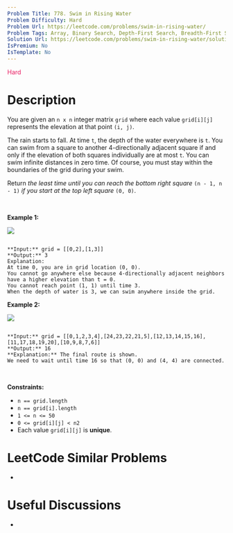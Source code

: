 ```yaml
---
Problem Title: 778. Swim in Rising Water
Problem Difficulty: Hard
Problem Url: https://leetcode.com/problems/swim-in-rising-water/
Problem Tags: Array, Binary Search, Depth-First Search, Breadth-First Search, Union Find, Heap (Priority Queue), Matrix
Solution Url: https://leetcode.com/problems/swim-in-rising-water/solution/
IsPremium: No
IsTemplate: No
---
```


<span style="color: rgb(233, 30, 99);">Hard</span>

# Description

You are given an `n x n` integer matrix `grid` where each value `grid[i][j]` represents the elevation at that point `(i, j)`.


The rain starts to fall. At time `t`, the depth of the water everywhere is `t`. You can swim from a square to another 4-directionally adjacent square if and only if the elevation of both squares individually are at most `t`. You can swim infinite distances in zero time. Of course, you must stay within the boundaries of the grid during your swim.


Return *the least time until you can reach the bottom right square* `(n - 1, n - 1)` *if you start at the top left square* `(0, 0)`.


 


**Example 1:**


![](https://assets.leetcode.com/uploads/2021/06/29/swim1-grid.jpg)

```

**Input:** grid = [[0,2],[1,3]]
**Output:** 3
Explanation:
At time 0, you are in grid location (0, 0).
You cannot go anywhere else because 4-directionally adjacent neighbors have a higher elevation than t = 0.
You cannot reach point (1, 1) until time 3.
When the depth of water is 3, we can swim anywhere inside the grid.

```

**Example 2:**


![](https://assets.leetcode.com/uploads/2021/06/29/swim2-grid-1.jpg)

```

**Input:** grid = [[0,1,2,3,4],[24,23,22,21,5],[12,13,14,15,16],[11,17,18,19,20],[10,9,8,7,6]]
**Output:** 16
**Explanation:** The final route is shown.
We need to wait until time 16 so that (0, 0) and (4, 4) are connected.

```

 


**Constraints:**


* `n == grid.length`
* `n == grid[i].length`
* `1 <= n <= 50`
* `0 <= grid[i][j] < n2`
* Each value `grid[i][j]` is **unique**.




# LeetCode Similar Problems

- []()

# Useful Discussions

- []()
